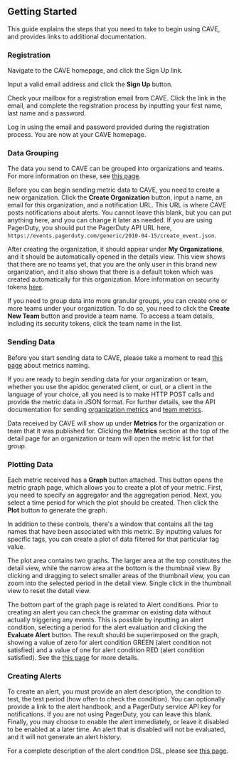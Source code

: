 ## Getting Started

This guide explains the steps that you need to take to begin using CAVE, and provides links to additional documentation.

### Registration

Navigate to the CAVE homepage, and click the Sign Up link.

Input a valid email address and click the **Sign Up** button.

Check your mailbox for a registration email from CAVE. Click the link in the email, and complete the registration process by inputting your first name, last name and a password.

Log in using the email and password provided during the registration process. You are now at your CAVE homepage.

### Data Grouping

The data you send to CAVE can be grouped into organizations and teams. For more information on these, see [this page](grouping.md).

Before you can begin sending metric data to CAVE, you need to create a new organization. Click the **Create Organization** button, input a name, an email for this organization, and a notification URL. This URL is where CAVE posts notifications about alerts. You cannot leave this blank, but you can put anything here, and you can change it later as needed. If you are using PagerDuty, you should put the PagerDuty API URL here, `https://events.pagerduty.com/generic/2010-04-15/create_event.json`.

After creating the organization, it should appear under **My Organizations**, and it should be automatically opened in the details view. This view shows that there are no teams yet, that you are the only user in this brand new organization, and it also shows that there is a default token which was created automatically for this organization. More information on security tokens [here](tokens.md).

If you need to group data into more granular groups, you can create one or more teams under your organization. To do so, you need to click the **Create New Team** button and provide a team name. To access a team details, including its security tokens, click the team name in the list.

### Sending Data

Before you start sending data to CAVE, please take a moment to read [this page](metrics.md) about metrics naming.

If you are ready to begin sending data for your organization or team, whether you use the apidoc generated client, or curl, or a client in the language of your choice, all you need is to make HTTP POST calls and provide the metric data in JSON format. For further details, see the API documentation for sending [organization metrics](metrics/publish-org-metrics.md) and [team metrics](metrics/publish-team-metrics.md).

Data received by CAVE will show up under **Metrics** for the organization or team that it was published for. Clicking the **Metrics** section at the top of the detail page for an organization or team will open the metric list for that group.

### Plotting Data

Each metric received has a **Graph** button attached. This button opens the metric graph page, which allows you to create a plot of your metric. First, you need to specify an aggregator and the aggregation period. Next, you select a time period for which the plot should be created. Then click the **Plot** button to generate the graph.

In addition to these controls, there's a window that contains all the tag names that have been associated with this metric. By inputting values for specific tags, you can create a plot of data filtered for that particular tag value.

The plot area contains two graphs. The larger area at the top constitutes the detail view, while the narrow area at the bottom is the thumbnail view. By clicking and dragging to select smaller areas of the thumbnail view, you can zoom into the selected period in the detail view. Single click in the thumbnail view to reset the detail view.

The bottom part of the graph page is related to Alert conditions. Prior to creating an alert you can check the grammar on existing data without actually triggering any events. This is possible by inputting an alert condition, selecting a period for the alert evaluation and clicking the **Evaluate Alert** button. The result should be superimposed on the graph, showing a value of zero for alert condition GREEN (alert condition not satisfied) and a value of one for alert condition RED (alert condition satisfied). See the [this page](alerts.md) for more details.

### Creating Alerts

To create an alert, you must provide an alert description, the condition to test, the test period (how often to check the condition). You can optionally provide a link to the alert handbook, and a PagerDuty service API key for notifications. If you are not using PagerDuty, you can leave this blank. Finally, you may choose to enable the alert immediately, or leave it disabled to be enabled at a later time. An alert that is disabled will not be evaluated, and it will not generate an alert history.

For a complete description of the alert condition DSL, please see [this page](alerts.md).
